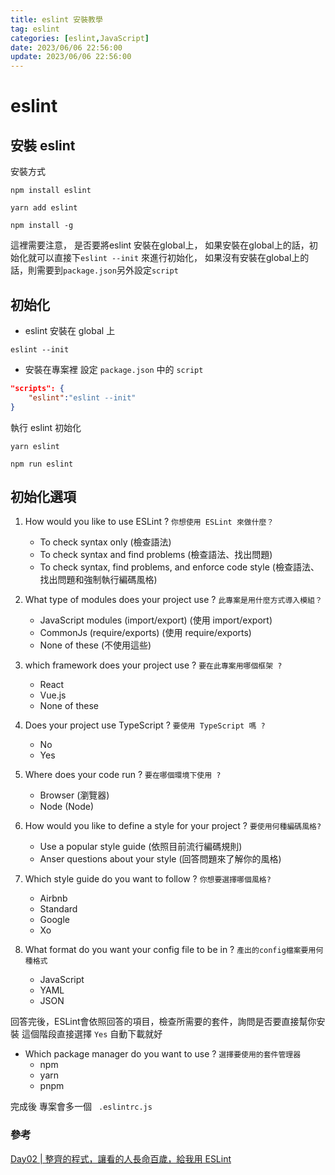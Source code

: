 ```yaml
---
title: eslint 安裝教學
tag: eslint
categories: [eslint,JavaScript]
date: 2023/06/06 22:56:00
update: 2023/06/06 22:56:00
---
```



eslint
===

## 安裝 eslint


安裝方式


```shell
npm install eslint 

yarn add eslint
```


```shell
npm install -g
```

這裡需要注意， 是否要將eslint 安裝在global上，
如果安裝在global上的話，初始化就可以直接下`eslint --init` 來進行初始化，
如果沒有安裝在global上的話，則需要到`package.json`另外設定`script`


## 初始化

* eslint 安裝在 global 上

```shell
eslint --init
```

* 安裝在專案裡
設定 `package.json` 中的 `script`
```json
"scripts": {
    "eslint":"eslint --init"
}
```


執行 eslint 初始化
```
yarn eslint 

npm run eslint
```


## 初始化選項

1. How would you like to use ESLint ? `你想使用 ESLint 來做什麼？`
    - To check syntax only (檢查語法)
    - To check syntax and find problems (檢查語法、找出問題)
    - To check syntax, find problems, and enforce code style (檢查語法、找出問題和強制執行編碼風格)

2. What type of modules does your project use ?  `此專案是用什麼方式導入模組？`
    - JavaScript modules (import/export) (使用 import/export)
    - CommonJs (require/exports) (使用 require/exports)
    - None of these (不使用這些)
3. which framework does your project use ?  `要在此專案用哪個框架 ? `
    - React 
    - Vue.js
    - None of these
4. Does your project use TypeScript ? `要使用 TypeScript 嗎 ? `
    - No
    - Yes
5. Where does your code run ? `要在哪個環境下使用 ?`
    - Browser (瀏覽器)
    - Node (Node)
6. How would you like to define a style for your project ? `要使用何種編碼風格?`
    - Use a popular style guide (依照目前流行編碼規則)
    - Anser questions about your style (回答問題來了解你的風格)
7. Which style guide do you want to follow ?  `你想要選擇哪個風格?`
    - Airbnb
    - Standard
    - Google
    - Xo
8. What format do you want your config file to be in ? `產出的config檔案要用何種格式`
    - JavaScript
    - YAML
    - JSON

回答完後，ESLint會依照回答的項目，檢查所需要的套件，詢問是否要直接幫你安裝
這個階段直接選擇 `Yes`  自動下載就好

* Which package manager do you want to use ? `選擇要使用的套件管理器`
     - npm 
     - yarn 
     - pnpm




完成後 專案會多一個 ` .eslintrc.js`



### 參考

[Day02 | 整齊的程式，讓看的人長命百歲，給我用 ESLint](https://ithelp.ithome.com.tw/articles/10215259)